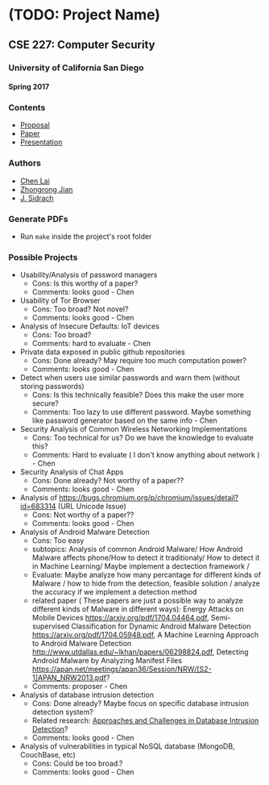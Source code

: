 # (TODO: Project Name)
## CSE 227: Computer Security
### University of California San Diego
#### Spring 2017

### Contents
* [Proposal](proposal.pdf)
* [Paper](paper.pdf)
* [Presentation](presentation.pdf)

### Authors
* [Chen Lai](https://github.com/claigit)
* [Zhongrong Jian](https://github.com/miaolegewang)
* [J. Sidrach](https://github.com/jsidrach)

### Generate PDFs
* Run ```make``` inside the project's root folder

### Possible Projects

* Usability/Analysis of password managers
  * Cons: Is this worthy of a paper?
  * Comments: looks good - Chen
* Usability of Tor Browser
  * Cons: Too broad? Not novel?
  * Comments: looks good - Chen
* Analysis of Insecure Defaults: IoT devices
  * Cons: Too broad?
  * Comments: hard to evaluate - Chen
* Private data exposed in public github repositories
  * Cons: Done already? May require too much computation power?
  * Comments: looks good - Chen
* Detect when users use similar passwords and warn them (without storing passwords)
  * Cons: Is this technically feasible? Does this make the user more secure?
  * Comments: Too lazy to use different password. Maybe something like password generator based on the same info - Chen
* Security Analysis of Common Wireless Networking Implementations
  * Cons: Too technical for us? Do we have the knowledge to evaluate this?
  * Comments: Hard to evaluate ( I don't know anything about network ) - Chen
* Security Analysis of Chat Apps
  * Cons: Done already? Not worthy of a paper??
  * Comments: looks good - Chen
* Analysis of https://bugs.chromium.org/p/chromium/issues/detail?id=683314 (URL Unicode Issue)
  * Cons: Not worthy of a paper??
  * Comments: looks good - Chen
* Analysis of Android Malware Detection
  * Cons: Too easy
  * subtopics: Analysis of common Android Malware/ How Android Malware affects phone/How to detect it traditionaly/ How to detect it in Machine Learning/ Maybe implement a dectection framework /
  * Evaluate: Maybe analyze how many percantage for different kinds of Malware / how to hide from the detection, feasible solution / analyze the accuracy if we implement a detection method
  * related paper ( These papers are just a possible way to analyze different kinds of Malware in different ways): Energy Attacks on Mobile Devices https://arxiv.org/pdf/1704.04464.pdf, Semi-supervised Classification for Dynamic
Android Malware Detection https://arxiv.org/pdf/1704.05948.pdf, A Machine Learning Approach to Android Malware
Detection http://www.utdallas.edu/~lkhan/papers/06298824.pdf, Detecting Android Malware by Analyzing Manifest Files https://apan.net/meetings/apan36/Session/NRW/[S2-1]APAN_NRW2013.pdf?
  * Comments: proposer - Chen
* Analysis of database intrusion detection
  * Cons: Done already? Maybe focus on specific database intrusion detection system?
  * Related research: [Approaches and Challenges in Database Intrusion Detection](https://pdfs.semanticscholar.org/2eb4/e0dccae7de1b348f0795fb7d15c185a344ba.pdf)?
  * Comments: looks good - Chen
* Analysis of vulnerabilities in typical NoSQL database (MongoDB, CouchBase, etc)
  * Cons: Could be too broad.?
  * Comments: looks good - Chen
